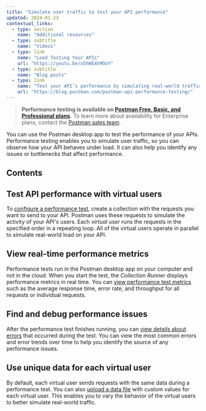 ```yaml
---
title: "Simulate user traffic to test your API performance"
updated: 2024-01-23
contextual_links:
  - type: section
    name: "Additional resources"
  - type: subtitle
    name: "Videos"
  - type: link
    name: "Load Testing Your APIs"
    url: "https://youtu.be/a5hWE4hMOoY"
  - type: subtitle
    name: "Blog posts"
  - type: link
    name: "Test your API’s performance by simulating real-world traffic with Postman"
    url: "https://blog.postman.com/postman-api-performance-testing/"
---
```


> **Performance testing is available on [Postman Free, Basic, and Professional plans](https://www.postman.com/pricing/).** To learn more about availability for Enterprise plans, contact the [Postman sales team](https://www.postman.com/company/contact-sales/).

You can use the Postman desktop app to test the performance of your APIs. Performance testing enables you to simulate user traffic, so you can observe how your API behaves under load. It can also help you identify any issues or bottlenecks that affect performance.

## Contents

## Test API performance with virtual users

To [configure a performance test](/docs/collections/performance-testing/performance-test-configuration/), create a collection with the requests you want to send to your API. Postman uses these requests to simulate the activity of your API's users. Each _virtual user_ runs the requests in the specified order in a repeating loop. All of the virtual users operate in parallel to simulate real-world load on your API.

## View real-time performance metrics

Performance tests run in the Postman desktop app on your computer and not in the cloud. When you start the test, the _Collection Runner_ displays performance metrics in real time. You can [view performance test metrics](/docs/collections/performance-testing/performance-test-metrics/) such as the average response time, error rate, and throughput for all requests or individual requests.

## Find and debug performance issues

After the performance test finishes running, you can [view details about errors](/docs/collections/performance-testing/performance-test-errors/) that occurred during the test. You can view the most common errors and error trends over time to help you identify the source of any performance issues.

## Use unique data for each virtual user

By default, each virtual user sends requests with the same data during a performance test. You can also [upload a data file](/docs/collections/performance-testing/performance-test-data-files/) with custom values for each virtual user. This enables you to vary the behavior of the virtual users to better simulate real-world traffic.
